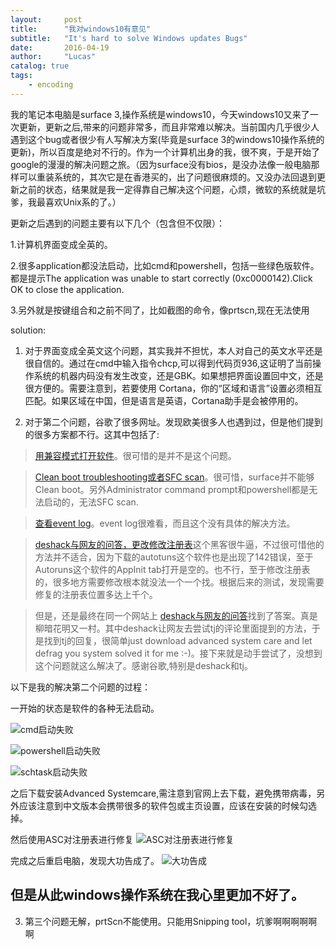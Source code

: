 ```yaml
---
layout:     post
title:      "我对windows10有意见"
subtitle:   "It's hard to solve Windows updates Bugs"
date:       2016-04-19
author:     "Lucas"
catalog: true
tags:
    - encoding
---
```


我的笔记本电脑是surface 3,操作系统是windows10，今天windows10又来了一次更新，更新之后,带来的问题非常多，而且非常难以解决。当前国内几乎很少人遇到这个bug或者很少有人写解决方案(毕竟是surface 3的windows10操作系统的更新)，所以百度是绝对不行的。作为一个计算机出身的我，很不爽，于是开始了google的漫漫的解决问题之旅。（因为surface没有bios，是没办法像一般电脑那样可以重装系统的，其次它是在香港买的，出了问题很麻烦的。又没办法回退到更新之前的状态，结果就是我一定得靠自己解决这个问题，心烦，微软的系统就是坑爹，我最喜欢Unix系的了。）


更新之后遇到的问题主要有以下几个（包含但不仅限）：

1.计算机界面变成全英的。

2.很多application都没法启动，比如cmd和powershell，包括一些绿色版软件。都是提示The application was unable to start correctly (0xc0000142).Click OK to close the application.

3.另外就是按键组合和之前不同了，比如截图的命令，像prtscn,现在无法使用

solution:

1. 对于界面变成全英文这个问题，其实我并不担忧，本人对自己的英文水平还是很自信的。通过在cmd中输入指令chcp,可以得到代码页936,这证明了当前操作系统的机器内码没有发生改变，还是GBK。如果想把界面设置回中文，还是很方便的。需要注意到，若要使用 Cortana，你的“区域和语言”设置必须相互匹配。如果区域在中国，但是语言是英语，Cortana助手是会被停用的。

2. 对于第二个问题，谷歌了很多网址。发现欧美很多人也遇到过，但是他们提到的很多方案都不行。这其中包括了:
>[用兼容模式打开软件](http://answers.microsoft.com/en-us/windows/forum/windows_7-windows_programs/the-application-was-unable-to-start/90a33b48-d0e3-458b-9095-921057e8e8a7)。很可惜的是并不是这个问题。

>[Clean boot troubleshooting或者SFC scan](http://answers.microsoft.com/en-us/windows/forum/windows_10-files/cmdexe-application-error-windows-10-0xc0000142/37c7026a-2e10-4ad9-9175-2ea5c9479a0d)。很可惜，surface并不能够Clean boot。另外Administrator command prompt和powershell都是无法启动的，无法SFC scan.

>[查看event log](http://answers.microsoft.com/en-us/windows/forum/all/cmdexe-error-0xc0000142/21efc574-3279-441b-b3fd-005e46914564?auth=1)。event log很难看，而且这个没有具体的解决方法。

>[deshack与网友的问答，更改修改注册表](http://deshack.net/windows-how-to-solve-application-error-0xc0000142-and-0xc0000005/#comment-67480)这个黑客很牛逼，不过很可惜他的方法并不适合，因为下载的autotuns这个软件也是出现了142错误，至于Autoruns这个软件的AppInit tab打开是空的。也不行，至于修改注册表的，很多地方需要修改根本就没法一个一个找。根据后来的测试，发现需要修复的注册表位置多达上千个。

>但是，还是最终在同一个网站上 [deshack与网友的问答](http://deshack.net/windows-how-to-solve-application-error-0xc0000142-and-0xc0000005/#comment-67480)找到了答案。真是柳暗花明又一村。其中deshack让网友去尝试tj的评论里面提到的方法，于是找到tj的回复，很简单just download advanced system care and let defrag you system solved it for me :-)。接下来就是动手尝试了，没想到这个问题就这么解决了。感谢谷歌,特别是deshack和tj。

以下是我的解决第二个问题的过程：

一开始的状态是软件的各种无法启动。

![cmd启动失败](http://7xt54p.com2.z0.glb.clouddn.com/image/windows10/cmdfailed.png)

![powershell启动失败](http://7xt54p.com2.z0.glb.clouddn.com/image/windows10/powershellfailed.png)

![schtask启动失败](http://7xt54p.com2.z0.glb.clouddn.com/image/windows10/schtasksfailed.png)

之后下载安装Advanced Systemcare,需注意到官网上去下载，避免携带病毒，另外应该注意到中文版本会携带很多的软件包或主页设置，应该在安装的时候勾选掉。

然后使用ASC对注册表进行修复
![ASC对注册表进行修复](http://7xt54p.com2.z0.glb.clouddn.com/image/windows10/ASC.jpg)


完成之后重启电脑，发现大功告成了。
![大功告成](http://7xt54p.com2.z0.glb.clouddn.com/image/windows10/cmd-success.PNG)

## 但是从此windows操作系统在我心里更加不好了。


3. 第三个问题无解，prtScn不能使用。只能用Snipping tool，坑爹啊啊啊啊啊啊